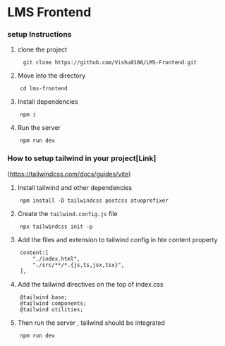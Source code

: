 # LMS Frontend

### setup Instructions

1. clone the project

```
     git clone https://github.com/Vishu0106/LMS-Frontend.git
```
2. Move into the directory

```
    cd lms-frontend
```
3. Install dependencies

```
    npm i
```
4. Run the server

```
    npm run dev
```

### How to setup tailwind in your project[Link]
(https://tailwindcss.com/docs/guides/vite)

1. Install tailwind and other dependencies

```
    npm install -D tailwindcss postcss atuoprefixer
```

2. Create the `tailwind.config.js` file

```
    npx tailwindcss init -p
```

3. Add the files and extension to tailwind config in hte content property

```
    content:[
        "./index.html",
        "./src/**/*.{js,ts,jsx,tsx}",
    ],
```
4. Add the tailwind directives on the top of index.css

```
    @tailwind base;
    @tailwind components;
    @tailwind utilities;
```
5. Then run the server , tailwind should be integrated

```
    npm run dev
```